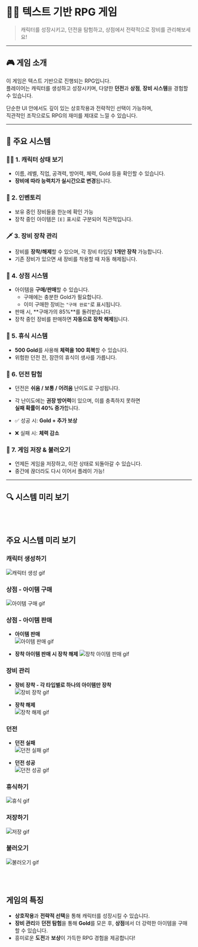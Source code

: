 # 🧙‍♂️ 텍스트 기반 RPG 게임  
> 캐릭터를 성장시키고, 던전을 탐험하고, 상점에서 전략적으로 장비를 관리해보세요!

---

## 🎮 게임 소개

이 게임은 텍스트 기반으로 진행되는 RPG입니다.  
플레이어는 캐릭터를 생성하고 성장시키며, 다양한 **던전**과 **상점**, **장비 시스템**을 경험할 수 있습니다.

단순한 UI 안에서도 깊이 있는 상호작용과 전략적인 선택이 가능하며,  
직관적인 조작으로도 RPG의 재미를 제대로 느낄 수 있습니다.

---

## 🧩 주요 시스템

### 🧑‍💼 1. 캐릭터 상태 보기
- 이름, 레벨, 직업, 공격력, 방어력, 체력, Gold 등을 확인할 수 있습니다.
- **장비에 따라 능력치가 실시간으로 변경**됩니다.

### 🎒 2. 인벤토리
- 보유 중인 장비들을 한눈에 확인 가능  
- 장착 중인 아이템은 `[E]` 표시로 구분되어 직관적입니다.

### 🗡️ 3. 장비 장착 관리
- 장비를 **장착/해제**할 수 있으며, 각 장비 타입당 **1개만 장착** 가능합니다.  
- 기존 장비가 있으면 새 장비를 착용할 때 자동 해제됩니다.

### 🏪 4. 상점 시스템
- 아이템을 **구매/판매**할 수 있습니다.  
  - 구매에는 충분한 Gold가 필요합니다.  
  - 이미 구매한 장비는 `"구매 완료"`로 표시됩니다.  
- 판매 시, **구매가의 85%**를 돌려받습니다.  
- 장착 중인 장비를 판매하면 **자동으로 장착 해제**됩니다.

### 🛌 5. 휴식 시스템
- **500 Gold**를 사용해 **체력을 100 회복**할 수 있습니다.  
- 위험한 던전 전, 잠깐의 휴식이 생사를 가릅니다.

### 🏰 6. 던전 탐험
- 던전은 **쉬움 / 보통 / 어려움** 난이도로 구성됩니다.  
- 각 난이도에는 **권장 방어력**이 있으며, 이를 충족하지 못하면  
  **실패 확률이 40% 증가**합니다.

- ✅ 성공 시: **Gold + 추가 보상**  
- ❌ 실패 시: **체력 감소**

### 💾 7. 게임 저장 & 불러오기
- 언제든 게임을 저장하고, 이전 상태로 되돌아갈 수 있습니다.  
- 중간에 끊더라도 다시 이어서 플레이 가능!

---

## 🔍 시스템 미리 보기

<br><br>
 ## 주요 시스템 미리 보기

### 캐릭터 생성하기
  ![캐릭터 생성 gif](gif/생성하기.gif)  

### 상점 - 아이템 구매
  ![아이템 구매 gif](gif/아이템구매.gif)  

### 상점 - 아이템 판매
  - **아이템 판매**  
    ![아이템 판매 gif](gif/아이템판매.gif)
    
  - **장착 아이템 판매 시 장착 해제**
    ![장착 아이템 판매 gif](gif/장착아이템판매.gif)  

### 장비 관리
  - **장비 장착 - 각 타입별로 하나의 아이템만 장착**  
    ![장비 장착 gif](gif/아이템장착하나만가능하게.gif)  

  - **장착 해제**  
    ![장착 해제 gif](gif/아이템장착해제.gif)

### 던전
  - **던전 실패**   
    ![던전 실패 gif](gif/던전실패.gif)
    
  - **던전 성공**   
    ![던전 성공 gif](gif/던전성공.gif)  

### 휴식하기
  ![휴식 gif](gif/휴식하기.gif)  

### 저장하기
  ![저장 gif](gif/저장하기.gif)  

### 불러오기
  ![불러오기 gif](gif/불러오기.gif)  


<br><br>
## 게임의 특징  
- **상호작용**과 **전략적 선택**을 통해 캐릭터를 성장시킬 수 있습니다.  
- **장비 관리**와 **던전 탐험**을 통해 **Gold**를 모은 후, **상점**에서 더 강력한 아이템을 구매할 수 있습니다.  
- 흥미로운 **도전**과 **보상**이 가득한 RPG 경험을 제공합니다!
